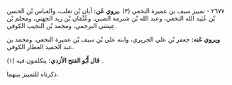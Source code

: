 ٢٦٧٧ - تمييز سيف بن عميرة النخعي (٣) .**يروي عَن:** أبان بْن تغلب، والعباس بْن الحسن بْن عُبَيد الله النخعي، وعبد الله بْن شبرمة الضبي، وعُثْمَان بْن زيد الجهني، ومحلم بْن عِيسَى البرجمي، ومحمد بْن النجيب الكوفي.

**ويروي عَنه:** جعفر بْن علي الجريري، وابنه علي بْن سيف بْن عميرة النخعي، ومحمد بن عبد الحميد العطار الكوفي.

**قال أَبُو الفتح الأزدي:** يتكلمون فيه (١) .

ذكرناه للتمييز بينهما.